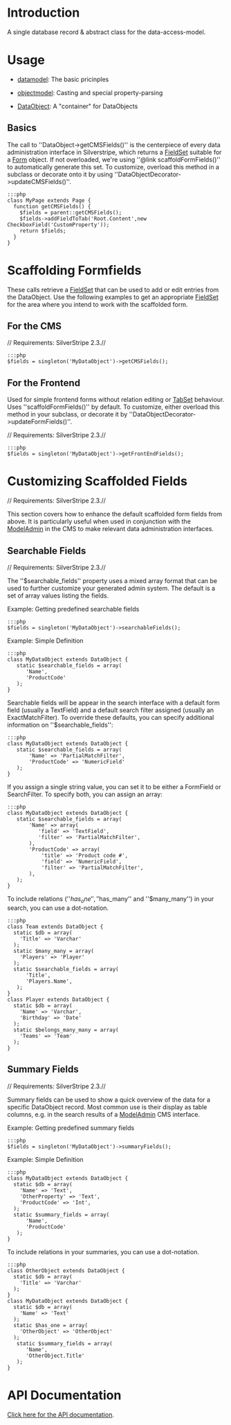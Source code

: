 # Introduction

A single database record & abstract class for the data-access-model. 

# Usage

*  [datamodel](datamodel): The basic pricinples

*  [objectmodel](objectmodel): Casting and special property-parsing

*  [DataObject](http://api.silverstripe.org/trunk/sapphire/model/DataObject.html): A "container" for DataObjects

## Basics

The call to ''DataObject->getCMSFields()'' is the centerpiece of every data administration interface in Silverstripe,
which returns a [FieldSet](http://api.silverstripe.org/trunk/forms/core/FieldSet.html) suitable for a
[Form](http://api.silverstripe.org/trunk/forms/core/Form.html) object. If not overloaded, we're using ''@link
scaffoldFormFields()'' to automatically generate this set. To customize, overload this method in a subclass or decorate
onto it by using ''DataObjectDecorator->updateCMSFields()''.

	:::php
	class MyPage extends Page {
	  function getCMSFields() {
	    $fields = parent::getCMSFields();
	    $fields->addFieldToTab('Root.Content',new CheckboxField('CustomProperty'));
	    return $fields;
	  }
	}


# Scaffolding Formfields

These calls retrieve a [FieldSet](http://api.silverstripe.org/trunk/forms/core/FieldSet.html) that can be used to add or
edit entries from the DataObject.  Use the following examples to get an appropriate
[FieldSet](http://api.silverstripe.org/trunk/forms/core/FieldSet.html) for the area where you intend to work with the
scaffolded form.

## For the CMS

// Requirements: SilverStripe 2.3.//

	:::php
	$fields = singleton('MyDataObject')->getCMSFields();


## For the Frontend

Used for simple frontend forms without relation editing or [TabSet](TabSet) behaviour. Uses ''scaffoldFormFields()'' by
default. To customize, either overload this method in your subclass, or decorate it by
''DataObjectDecorator->updateFormFields()''.

// Requirements: SilverStripe 2.3.//

	:::php
	$fields = singleton('MyDataObject')->getFrontEndFields();


# Customizing Scaffolded Fields

// Requirements: SilverStripe 2.3.//

This section covers how to enhance the default scaffolded form fields from above.  It is particularly useful when used
in conjunction with the [ModelAdmin](ModelAdmin) in the CMS to make relevant data administration interfaces.


## Searchable Fields

// Requirements: SilverStripe 2.3.//

The ''$searchable_fields'' property uses a mixed array format that can be used to further customize your generated admin
system. The default is a set of array values listing the fields.

Example: Getting predefined searchable fields

	:::php
	$fields = singleton('MyDataObject')->searchableFields();


Example: Simple Definition

	:::php
	class MyDataObject extends DataObject {
	   static $searchable_fields = array(
	      'Name',
	      'ProductCode'
	   );
	}


Searchable fields will be appear in the search interface with a default form field (usually a TextField) and a default
search filter assigned (usually an ExactMatchFilter). To override these defaults, you can specify additional information
on ''$searchable_fields'':

	:::php
	class MyDataObject extends DataObject {
	   static $searchable_fields = array(
	       'Name' => 'PartialMatchFilter',
	       'ProductCode' => 'NumericField'
	   );
	}


If you assign a single string value, you can set it to be either a FormField or SearchFilter. To specify both, you can
assign an array:

	:::php
	class MyDataObject extends DataObject {
	   static $searchable_fields = array(
	       'Name' => array(
	          'field' => 'TextField',
	          'filter' => 'PartialMatchFilter',
	       ),
	       'ProductCode' => array(
	           'title' => 'Product code #',
	           'field' => 'NumericField',
	           'filter' => 'PartialMatchFilter',
	       ),
	   );
	}


To include relations (''$has_one'', ''$has_many'' and ''$many_many'') in your search, you can use a dot-notation.

	:::php
	class Team extends DataObject {
	  static $db = array(
	    'Title' => 'Varchar'
	  );
	  static $many_many = array(
	    'Players' => 'Player'
	  );
	  static $searchable_fields = array(
	      'Title',
	      'Players.Name',
	   );
	}
	class Player extends DataObject {
	  static $db = array(
	    'Name' => 'Varchar',
	    'Birthday' => 'Date'
	  );
	  static $belongs_many_many = array(
	    'Teams' => 'Team'
	  );
	}


## Summary Fields

// Requirements: SilverStripe 2.3.//

Summary fields can be used to show a quick overview of the data for a specific DataObject record. Most common use is
their display as table columns, e.g. in the search results of a [ModelAdmin](ModelAdmin) CMS interface.

Example: Getting predefined summary fields

	:::php
	$fields = singleton('MyDataObject')->summaryFields();


Example: Simple Definition

	:::php
	class MyDataObject extends DataObject {
	  static $db = array(
	    'Name' => 'Text',
	    'OtherProperty' => 'Text',
	    'ProductCode' => 'Int',
	  ); 
	  static $summary_fields = array(
	      'Name',
	      'ProductCode'
	   );
	}


To include relations in your summaries, you can use a dot-notation.

	:::php
	class OtherObject extends DataObject {
	  static $db = array(
	    'Title' => 'Varchar'
	  );
	}
	class MyDataObject extends DataObject {
	  static $db = array(
	    'Name' => 'Text'
	  );
	  static $has_one = array(
	    'OtherObject' => 'OtherObject'
	  );
	   static $summary_fields = array(
	      'Name',
	      'OtherObject.Title'
	   );
	}


# API Documentation

[Click here for the API documentation](http://api.silverstripe.org/trunk/sapphire/core/DataObject.html).

